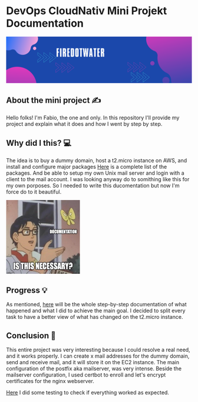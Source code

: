 # DevOps CloudNativ Mini Projekt Documentation

<img src='img/banner.png' alt="banner"></img>

## About the mini project :writing_hand:
Hello folks! I'm Fabio, the one and only. In this repository I'll provide my project and explain what it does and how I went by step by step.

## Why did I this? :computer:
The idea is to buy a dummy domain, host a t2.micro instance on AWS, and install and configure major packages [Here](packages.md) is a complete list of the packages. And be able to setup my own Unix mail server and login with a client to the mail account. I was looking anyway do to somithing like this for my own porposes. So I needed to write this ducomentation but now I'm force do to it beautiful.

<img src='img/meme.jpg' alt="meme" width="200" height="200"></img>

## Progress :bulb:
As mentioned, [here](docs/doc.md) will be the whole step-by-step documentation of what happened and what I did to achieve the main goal. I decided to split every task to have a better view of what has changed on the t2.micro instance.


## Conclusion :low_brightness:
This entire project was very interesting because I could resolve a real need, and it works properly. I can create x mail addresses for the dummy domain, send and receive mail, and it will store it on the EC2 instance. The main configuration of the postfix aka mailserver, was very intense. Beside the mailserver configuration, I used certbot to enroll and let's encrypt certificates for the nginx webserver. 

[Here](testing/testing.md) I did some testing to check if everything worked as expected.